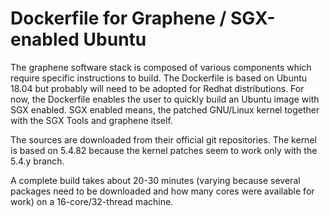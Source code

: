 # Dockerfile for Graphene / SGX-enabled Ubuntu
The graphene software stack is composed of various components which
require specific instructions to build. The Dockerfile is based on
Ubuntu 18.04 but probably will need to be adopted for Redhat
distributions. For now, the Dockerfile enables the user to quickly
build an Ubuntu image with SGX enabled. SGX enabled means, the patched
GNU/Linux kernel together with the SGX Tools and graphene itself.

The sources are downloaded from their official git repositories. The
kernel is based on 5.4.82 because the kernel patches seem to work only
with the 5.4.y branch.

A complete build takes about 20-30 minutes (varying because several
packages need to be downloaded and how many cores were available for work)
on a 16-core/32-thread machine.

